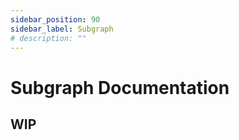 ```yaml
---
sidebar_position: 90
sidebar_label: Subgraph
# description: ""
---
```


# Subgraph Documentation

## WIP